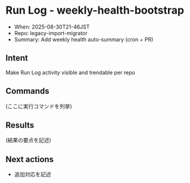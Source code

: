 # Run Log - weekly-health-bootstrap
- When: 2025-08-30T21-46JST
- Repo: legacy-import-migrator
- Summary: Add weekly health auto-summary (cron + PR)

## Intent
Make Run Log activity visible and trendable per repo

## Commands
(ここに実行コマンドを列挙)

## Results
(結果の要点を記述)

## Next actions
- 追加対応を記述
